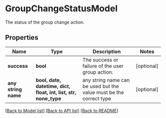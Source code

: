 # GroupChangeStatusModel

The status of the group change action.

## Properties
Name | Type | Description | Notes
------------ | ------------- | ------------- | -------------
**success** | **bool** | The success or failure of the user group action. | [optional] 
**any string name** | **bool, date, datetime, dict, float, int, list, str, none_type** | any string name can be used but the value must be the correct type | [optional]

[[Back to Model list]](../README.md#documentation-for-models) [[Back to API list]](../README.md#documentation-for-api-endpoints) [[Back to README]](../README.md)


